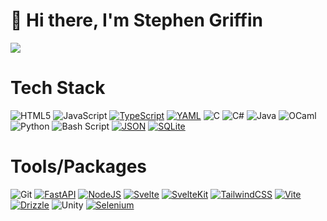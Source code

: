 # 👋 Hi there, I'm Stephen Griffin

![](https://komarev.com/ghpvc/?style=for-the-badge&username=Stephen-Griffin&color=red)

# Tech Stack

![HTML5](https://img.shields.io/badge/html5-%23E34F26.svg?style=for-the-badge&logo=html5&logoColor=white) ![JavaScript](https://img.shields.io/badge/javascript-%23323330.svg?style=for-the-badge&logo=javascript&logoColor=%23F7DF1E) [![TypeScript](https://img.shields.io/badge/TypeScript-3178C6?style=for-the-badge&logo=typescript&logoColor=fff)](#) [![YAML](https://img.shields.io/badge/YAML-CB171E?style=for-the-badge&logo=yaml&logoColor=fff)](#) ![C](https://img.shields.io/badge/c-%2300599C.svg?style=for-the-badge&logo=c&logoColor=white) ![C#](https://img.shields.io/badge/c%23-%23239120.svg?style=for-the-badge&logo=csharp&logoColor=white) ![Java](https://img.shields.io/badge/java-%23ED8B00.svg?style=for-the-badge&logo=openjdk&logoColor=white)  ![OCaml](https://img.shields.io/badge/OCaml-%23E98407.svg?style=for-the-badge&logo=ocaml&logoColor=white) ![Python](https://img.shields.io/badge/python-3670A0?style=for-the-badge&logo=python&logoColor=ffdd54) ![Bash Script](https://img.shields.io/badge/bash_script-%23121011.svg?style=for-the-badge&logo=gnu-bash&logoColor=white) [![JSON](https://img.shields.io/badge/JSON-000.svg?style=for-the-badge&logo=json&logoColor=fff)](#) [![SQLite](https://img.shields.io/badge/SQLite-%2307405e.svg?style=for-the-badge&logo=sqlite&logoColor=white)](#)

# Tools/Packages
![Git](https://img.shields.io/badge/git-%23F05033.svg?style=for-the-badge&logo=git&logoColor=white) [![FastAPI](https://img.shields.io/badge/FastAPI-009485.svg?style=for-the-badge&logo=fastapi&logoColor=white)](#) [![NodeJS](https://img.shields.io/badge/Node.js-6DA55F?style=for-the-badge&logo=node.js&logoColor=white)](#) [![Svelte](https://img.shields.io/badge/Svelte-%23f1413d.svg?style=for-the-badge&logo=svelte&logoColor=white)](#) [![SvelteKit](https://img.shields.io/badge/SvelteKit-%23f1413d.svg?style=for-the-badge&logo=svelte&logoColor=white)](#) [![TailwindCSS](https://img.shields.io/badge/Tailwind%20CSS-%2338B2AC.svg?style=for-the-badge&logo=tailwind-css&logoColor=white)](#) [![Vite](https://img.shields.io/badge/Vite-646CFF?style=for-the-badge&logo=vite&logoColor=fff)](#) [![Drizzle](https://img.shields.io/badge/Drizzle-C5F74F?style=for-the-badge&logo=drizzle&logoColor=000)](#) ![Unity](https://img.shields.io/badge/unity-%23000000.svg?style=for-the-badge&logo=unity&logoColor=white) [![Selenium](https://img.shields.io/badge/Selenium-43B02A.svg?style=for-the-badge&logo=selenium&logoColor=fff)](#) 


 

